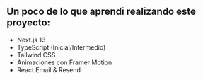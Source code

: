 ## Un poco de lo que aprendi realizando este proyecto:

- Next.js 13
- TypeScript (Inicial/Intermedio)
- Tailwind CSS
- Animaciones con Framer Motion
- React.Email & Resend